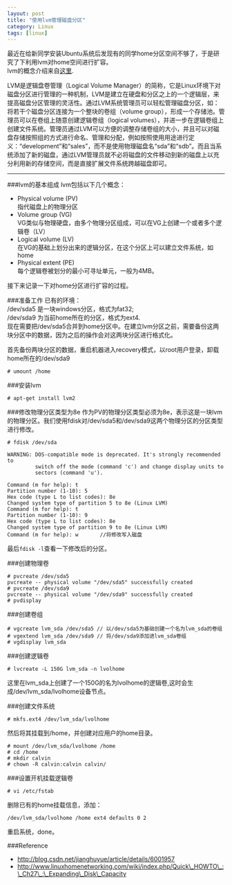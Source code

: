 ```yaml
---
layout: post
title: "使用lvm管理磁盘分区"
category: Linux
tags: [linux]
---
```


最近在给新同学安装Ubuntu系统后发现有的同学home分区空间不够了，于是研究了下利用lvm对home空间进行扩容。  
lvm的概念介绍来自[这里](http://hi.baidu.com/sinyo/blog/item/d793be3e866682f9828b13c6.html).

LVM是逻辑盘卷管理（Logical Volume Manager）的简称，它是Linux环境下对磁盘分区进行管理的一种机制，LVM是建立在硬盘和分区之上的一个逻辑层，来提高磁盘分区管理的灵活性。通过LVM系统管理员可以轻松管理磁盘分区，如：将若干个磁盘分区连接为一个整块的卷组（volume group），形成一个存储池。管理员可以在卷组上随意创建逻辑卷组（logical volumes），并进一步在逻辑卷组上创建文件系统。管理员通过LVM可以方便的调整存储卷组的大小，并且可以对磁盘存储按照组的方式进行命名、管理和分配，例如按照使用用途进行定义：“development”和“sales”，而不是使用物理磁盘名“sda”和“sdb”。而且当系统添加了新的磁盘，通过LVM管理员就不必将磁盘的文件移动到新的磁盘上以充分利用新的存储空间，而是直接扩展文件系统跨越磁盘即可。

---

###lvm的基本组成
lvm包括以下几个概念：

* Physical volume (PV)  
  指代磁盘上的物理分区
* Volume group (VG)  
  VG类似与物理硬盘，由多个物理分区组成，可以在VG上创建一个或者多个逻辑卷（LV）
* Logical volume (LV)  
  在VG的基础上划分出来的逻辑分区，在这个分区上可以建立文件系统，如home
* Physical extent (PE)  
  每个逻辑卷被划分的最小可寻址单元，一般为4MB。

接下来记录一下对home分区进行扩容的过程。

###准备工作
已有的环境：  
/dev/sda5 是一块windows分区，格式为fat32;  
/dev/sda9 为当前home所在的分区，格式为ext4.  
现在需要把/dev/sda5合并到home分区中。在建立lvm分区之前，需要备份这两块分区中的数据，因为之后的操作会对这两块分区进行格式化。

首先备份两块分区的数据，重启机器进入recovery模式，以root用户登录，卸载home所在的/dev/sda9

    # umount /home

###安装lvm

    # apt-get install lvm2

###修改物理分区类型为8e
作为PV的物理分区类型必须为8e，表示这是一块lvm的物理分区。我们使用fdisk对/dev/sda5和/dev/sda9这两个物理分区的分区类型进行修改。

    # fdisk /dev/sda
 
    WARNING: DOS-compatible mode is deprecated. It's strongly recommended to
             switch off the mode (command 'c') and change display units to
             sectors (command 'u').

    Command (m for help): t
    Partition number (1-10): 5
    Hex code (type L to list codes): 8e
    Changed system type of partition 5 to 8e (Linux LVM)
    Command (m for help): t
    Partition number (1-10): 9
    Hex code (type L to list codes): 8e
    Changed system type of partition 9 to 8e (Linux LVM)
    Command (m for help): w       //将修改写入磁盘

最后`fdisk -l`查看一下修改后的分区。

###创建物理卷

    # pvcreate /dev/sda5
    pvcreate -- physical volume "/dev/sda5" successfully created
    # pvcreate /dev/sda9
    pvcreate -- physical volume "/dev/sda9" successfully created
    # pvdisplay

###创建卷组

    # vgcreate lvm_sda /dev/sda5 // 以/dev/sda5为基础创建一个名为lvm_sda的卷组
    # vgextend lvm_sda /dev/sda9 // 将/dev/sda9添加进lvm_sda卷组
    # vgdisplay lvm_sda

###创建逻辑卷

    # lvcreate -L 150G lvm_sda -n lvolhome
这里在lvm\_sda上创建了一个150G的名为lvolhome的逻辑卷,这时会生成/dev/lvm\_sda/lvolhome设备节点。

###创建文件系统

    # mkfs.ext4 /dev/lvm_sda/lvolhome

然后将其挂载到/home，并创建对应用户的home目录。

    # mount /dev/lvm_sda/lvolhome /home
    # cd /home
    # mkdir calvin
    # chown -R calvin:calvin calvin/

###设置开机挂载逻辑卷

    # vi /etc/fstab
删除已有的home挂载信息，添加：
 
    /dev/lvm_sda/lvolhome /home ext4 defaults 0 2

重启系统，done。

###Reference
* <http://blog.csdn.net/jianghuyue/article/details/6001957>
* <http://www.linuxhomenetworking.com/wiki/index.php/Quick\_HOWTO\_:\_Ch27\_:\_Expanding\_Disk\_Capacity>
